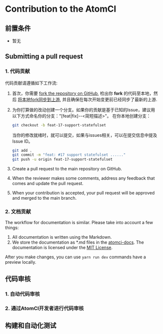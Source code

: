 # Contribution to the AtomCI

## 前置条件
* 暂无

## Submitting a pull request


### 1. 代码贡献
代码贡献请遵循如下工作流:
1. 首次，你需要 [fork the repository on GitHub](https://github.com/go-atomci/atomci), 检出你 __fork__ 的代码至本地，然后 [将本地fork同步到上游](https://docs.github.com/cn/pull-requests/collaborating-with-pull-requests/working-with-forks/syncing-a-fork), 并且确保在每次开始变更前已经同步了最新的上游. 

2. 为你打算做的改动创建一个分支。如果你的贡献是基于已知的Issue，建议用以下方式命名你的分支："[feat|fix]-<issue-id>-<简短描述>"。
   在你本地创建分支：
   ```sh
   git checkout -b feat-17-support-statefulset
   ```

   当你的修改就绪时，就可以提交，如果与issues相关，可以在提交信息中提及Issue ID。

   ```sh
   git add .
   git commit -m "feat: #17 support statefulset ......"
   git push -u origin feat-17-support-statefulset
   ```

3. Create a pull request to the main repository on GitHub.
4. When the reviewer makes some comments, address any feedback that comes and update the pull request.
5. When your contribution is accepted, your pull request will be approved and merged to the main branch.

### 2. 文档贡献

The workflow for documentation is similar. Please take into account a few things:

1. All documentation is written using the Markdown.
2. We store the documentation as *.md files in the [atomci-docs](https://github.com/go-atomci/atomci-press). The documentation is licensed under the [MIT License](https://github.com/go-atomci/atomci-press/blob/master/LICENSE).

After you make changes, you can use `yarn run dev` commands have a preview locally. 


## 代码审核

### 1. 自动代码审核

### 2. 通过AtomCI开发者进行代码审核


## 构建和自动化测试